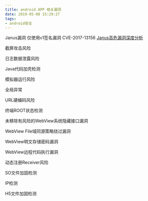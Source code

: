 ```yaml
---
title: android APP 相关漏洞
date: 2019-05-08 15:29:27
tags:
- android安全
---
```

Janus漏洞
仅使用v1签名漏洞
CVE-2017-13156
[Janus高危漏洞深度分析](https://www.freebuf.com/articles/paper/158133.html)  




截屏攻击风险

日志数据泄露风险

Java代码加壳检测

模拟器运行风险

全局异常

URL硬编码风险

终端ROOT状态检测

未移除有风险的WebView系统隐藏接口漏洞

WebView File域同源策略绕过漏洞

WebView明文存储密码漏洞

WebView远程代码执行漏洞

动态注册Receiver风险

SO文件加固检测

IP检测

H5文件加固检测

